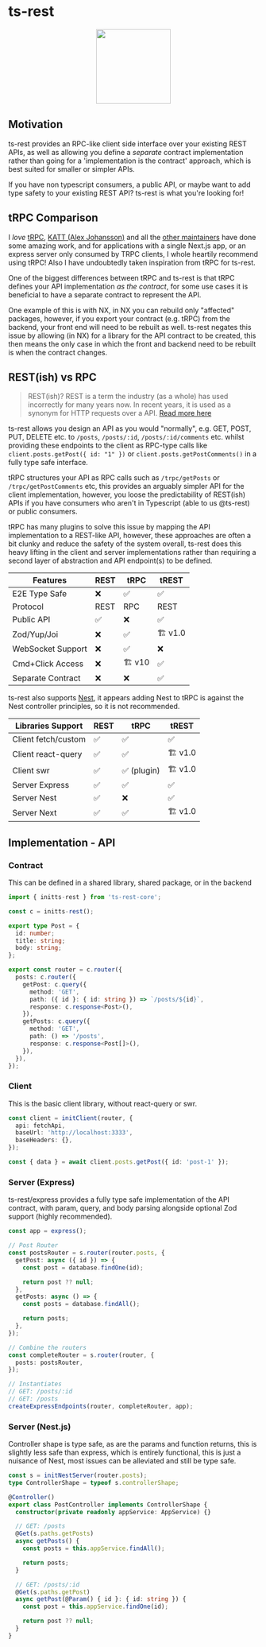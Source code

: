 # ts-rest

<p align="center">
 <img src="https://avatars.githubusercontent.com/u/109956939?s=400&u=8bf67b1281da46d64eab85f48255cd1892bf0885&v=4" height=150 />
</p>

## Motivation

ts-rest provides an RPC-like client side interface over your existing REST APIs, as well as allowing you define a _separate_ contract implementation rather than going for a 'implementation is the contract' approach, which is best suited for smaller or simpler APIs.

If you have non typescript consumers, a public API, or maybe want to add type safety to your existing REST API? ts-rest is what you're looking for!

## tRPC Comparison

I _love_ [tRPC](https://trpc.io/), [KATT (Alex Johansson)](https://github.com/KATT) and all the [other maintainers](https://github.com/trpc/trpc/graphs/contributors) have done some amazing work, and for applications with a single Next.js app, or an express server only consumed by TRPC clients, I whole heartily recommend using tRPC! Also I have undoubtedly taken inspiration from tRPC for ts-rest.

One of the biggest differences between tRPC and ts-rest is that tRPC defines your API implementation _as the contract_, for some use cases it is beneficial to have a separate contract to represent the API.

One example of this is with NX, in NX you can rebuild only "affected" packages, however, if you export your contract (e.g. tRPC) from the backend, your front end will need to be rebuilt as well. ts-rest negates this issue by allowing (in NX) for a library for the API contract to be created, this then means the only case in which the front and backend need to be rebuilt is when the contract changes.

## REST(ish) vs RPC

> REST(ish)? REST is a term the industry (as a whole) has used incorrectly for many years now. In recent years, it is used as a synonym for HTTP requests over a API. [Read more here](https://htmx.org/essays/how-did-rest-come-to-mean-the-opposite-of-rest/)

ts-rest allows you design an API as you would "normally", e.g. GET, POST, PUT, DELETE etc. to `/posts`, `/posts/:id`, `/posts/:id/comments` etc. whilst providing these endpoints to the client as RPC-type calls like `client.posts.getPost({ id: "1" })` or `client.posts.getPostComments()` in a fully type safe interface.

tRPC structures your API as RPC calls such as `/trpc/getPosts` or `/trpc/getPostComments` etc, this provides an arguably simpler API for the client implementation, however, you loose the predictability of REST(ish) APIs if you have consumers who aren't in Typescript (able to us @ts-rest) or public consumers.

tRPC has many plugins to solve this issue by mapping the API implementation to a REST-like API, however, these approaches are often a bit clunky and reduce the safety of the system overall, ts-rest does this heavy lifting in the client and server implementations rather than requiring a second layer of abstraction and API endpoint(s) to be defined.

| **Features**      | REST | tRPC  | tREST  |
| ----------------- | ---- | ----- | ------ |
| E2E Type Safe     | ❌   | ✅    | ✅     |
| Protocol          | REST | RPC   | REST   |
| Public API        | ✅   | ❌    | ✅     |
| Zod/Yup/Joi       | ❌   | ✅    | 🏗 v1.0 |
| WebSocket Support | ❌   | ✅    | ❌     |
| Cmd+Click Access  | ❌   | 🏗 v10 | ✅     |
| Separate Contract | ❌   | ❌    | ✅     |

ts-rest also supports [Nest](https://nestjs.com/), it appears adding Nest to tRPC is against the Nest controller principles, so it is not recommended.

| **Libraries Support** | REST | tRPC        | tREST  |
| --------------------- | ---- | ----------- | ------ |
| Client fetch/custom   | ✅   | ✅          | ✅     |
| Client react-query    | ✅   | ✅          | 🏗 v1.0 |
| Client swr            | ✅   | ✅ (plugin) | 🏗 v1.0 |
| Server Express        | ✅   | ✅          | ✅     |
| Server Nest           | ✅   | ❌          | ✅     |
| Server Next           | ✅   | ✅          | 🏗 v1.0 |

## Implementation - API

### Contract

This can be defined in a shared library, shared package, or in the backend

```typescript
import { initts-rest } from 'ts-rest-core';

const c = initts-rest();

export type Post = {
  id: number;
  title: string;
  body: string;
};

export const router = c.router({
  posts: c.router({
    getPost: c.query({
      method: 'GET',
      path: ({ id }: { id: string }) => `/posts/${id}`,
      response: c.response<Post>(),
    }),
    getPosts: c.query({
      method: 'GET',
      path: () => '/posts',
      response: c.response<Post[]>(),
    }),
  }),
});
```

### Client

This is the basic client library, without react-query or swr.

```typescript
const client = initClient(router, {
  api: fetchApi,
  baseUrl: 'http://localhost:3333',
  baseHeaders: {},
});

const { data } = await client.posts.getPost({ id: 'post-1' });
```

### Server (Express)

ts-rest/express provides a fully type safe implementation of the API contract, with param, query, and body parsing alongside optional Zod support (highly recommended).

```typescript
const app = express();

// Post Router
const postsRouter = s.router(router.posts, {
  getPost: async ({ id }) => {
    const post = database.findOne(id);

    return post ?? null;
  },
  getPosts: async () => {
    const posts = database.findAll();

    return posts;
  },
});

// Combine the routers
const completeRouter = s.router(router, {
  posts: postsRouter,
});

// Instantiates
// GET: /posts/:id
// GET: /posts
createExpressEndpoints(router, completeRouter, app);
```

### Server (Nest.js)

Controller shape is type safe, as are the params and function returns, this is slightly less safe than express, which is entirely functional, this is just a nuisance of Nest, most issues can be alleviated and still be type safe.

```typescript
const s = initNestServer(router.posts);
type ControllerShape = typeof s.controllerShape;

@Controller()
export class PostController implements ControllerShape {
  constructor(private readonly appService: AppService) {}

  // GET: /posts
  @Get(s.paths.getPosts)
  async getPosts() {
    const posts = this.appService.findAll();

    return posts;
  }

  // GET: /posts/:id
  @Get(s.paths.getPost)
  async getPost(@Param() { id }: { id: string }) {
    const post = this.appService.findOne(id);

    return post ?? null;
  }
}
```
